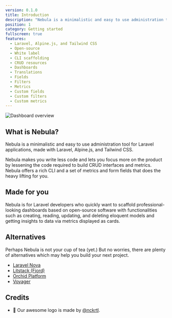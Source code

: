 ```yaml
---
version: 0.1.0
title: Introduction
description: "Nebula is a minimalistic and easy to use administration tool for Laravel applications, made with Laravel, Alpine.js, and Tailwind CSS."
position: 1
category: Getting started
fullscreen: true
features:
  - Laravel, Alpine.js, and Tailwind CSS
  - Open-source
  - White label
  - CLI scaffolding
  - CRUD resources
  - Dashboards
  - Translations
  - Fields
  - Filters
  - Metrics
  - Custom fields
  - Custom filters
  - Custom metrics
---
```


![Dashboard overview](/preview.png)

<list :items="features"></list>

## What is Nebula?

Nebula is a minimalistic and easy to use administration tool for Laravel applications, made with Laravel, Alpine.js, and Tailwind CSS.

Nebula makes you write less code and lets you focus more on the product by lessening the code required to build CRUD interfaces and metrics. Nebula offers a rich CLI and a set of metrics and form fields that does the heavy lifting for you.

## Made for you

Nebula is for Laravel developers who quickly want to scaffold professional-looking dashboards based on open-source software with functionalities such as creating, reading, updating, and deleting eloquent models and getting insights to data via metrics displayed as cards.

## Alternatives

Perhaps Nebula is not your cup of tea (yet.) But no worries, there are plenty of alternatives which may help you build your next project.

- [Laravel Nova](https://nova.laravel.com)
- [Litstack (Fjord)](https://litstack.io/docs)
- [Orchid Platform](https://orchid.software)
- [Voyager](https://voyager.devdojo.com/)

## Credits

- 🎨 Our awesome logo is made by [@nckrtl](https://twitter.com/nckrtl).
